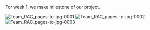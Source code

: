 For week 1, we make milestone of our project.

![Team_RAC_pages-to-jpg-0001](https://github.com/reagan1133/utschatai/assets/157485472/5f0c32e5-6ebd-40ab-8321-79c6da261cdb)
![Team_RAC_pages-to-jpg-0002](https://github.com/reagan1133/utschatai/assets/157485472/ecc819ac-eef0-47fe-846f-e4c623f57611)
![Team_RAC_pages-to-jpg-0003](https://github.com/reagan1133/utschatai/assets/157485472/6649b8b2-44dc-427c-8fe4-f2307850c2bb)
